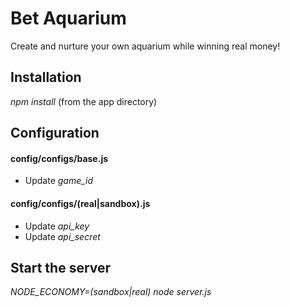 Bet Aquarium
===================

Create and nurture your own aquarium while winning real money!



Installation
------------
*npm install*
(from the app directory)


Configuration
------------

#### config/configs/base.js

* Update *game_id*

#### config/configs/(real|sandbox).js

* Update *api_key*
* Update *api_secret*

Start the server
------------
*NODE_ECONOMY=(sandbox|real) node server.js*